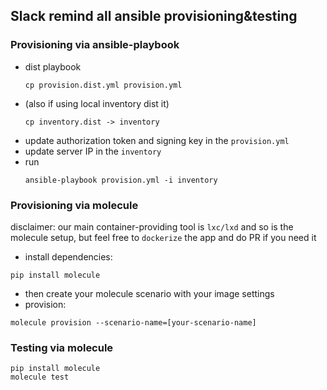 ## Slack remind all ansible provisioning&testing

### Provisioning via ansible-playbook

* dist playbook
  ```
  cp provision.dist.yml provision.yml
  ```
* (also if using local inventory dist it) 
  ```
  cp inventory.dist -> inventory
  ```
* update authorization token and signing key in the `provision.yml`
* update server IP in the `inventory`
* run
    ```
    ansible-playbook provision.yml -i inventory
    ```
    
### Provisioning via molecule

disclaimer: our main container-providing tool is `lxc/lxd` and so is the molecule setup,
but feel free to `dockerize` the app and do PR if you need it

* install dependencies:
```
pip install molecule
```
* then create your molecule scenario with your image settings
* provision:
```
molecule provision --scenario-name=[your-scenario-name]
```
        
### Testing via molecule

```
pip install molecule
molecule test
```    